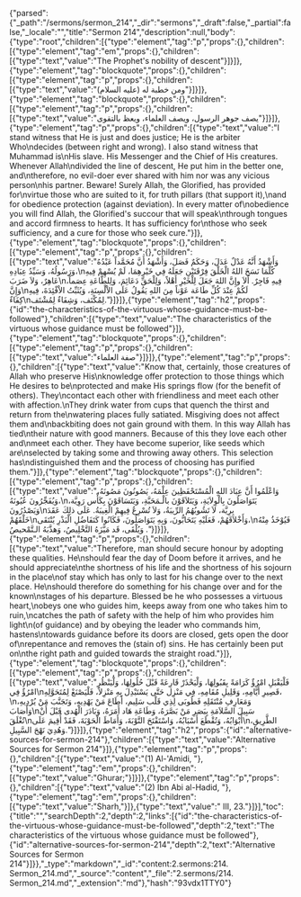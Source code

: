 {"parsed":{"_path":"/sermons/sermon_214","_dir":"sermons","_draft":false,"_partial":false,"_locale":"","title":"Sermon 214","description":null,"body":{"type":"root","children":[{"type":"element","tag":"p","props":{},"children":[{"type":"element","tag":"em","props":{},"children":[{"type":"text","value":"The Prophet's nobility of descent"}]}]},{"type":"element","tag":"blockquote","props":{},"children":[{"type":"element","tag":"p","props":{},"children":[{"type":"text","value":"ومن خطبة له (عليه السلام)"}]}]},{"type":"element","tag":"blockquote","props":{},"children":[{"type":"element","tag":"p","props":{},"children":[{"type":"text","value":"يصف جوهر الرسول، ويصف العلماء، ويعظ بالتقوى"}]}]},{"type":"element","tag":"p","props":{},"children":[{"type":"text","value":"I stand witness that He is just and does justice; He is the arbiter Who\ndecides (between right and wrong). I also stand witness that Muhammad is\nHis slave. His Messenger and the Chief of His creatures. Whenever Allah\ndivided the line of descent, He put him in the better one, and\ntherefore, no evil-doer ever shared with him nor was any vicious person\nhis partner. Beware! Surely Allah, the Glorified, has provided for\nvirtue those who are suited to it, for truth pillars (that support it),\nand for obedience protection (against deviation). In every matter of\nobedience you will find Allah, the Glorified's succour that will speak\nthrough tongues and accord firmness to hearts. It has sufficiency for\nthose who seek sufficiency, and a cure for those who seek cure."}]},{"type":"element","tag":"blockquote","props":{},"children":[{"type":"element","tag":"p","props":{},"children":[{"type":"text","value":"وَأَشْهَدُ أَنَّهُ عَدْلٌ عَدَلَ، وَحَكَمٌ فَصَلَ، وَأَشْهَدُ أَنَّ مُحَمَّداً عَبْدُهُ وَرَسُولُهُ، وَسَيِّدُ عِبَادِهِ،\nكُلَّمَا نَسَخَ اللهُ الْخَلْقَ فِرْقَتَيْنِ جَعَلَهُ فِي خَيْرِهِمَا، لَمْ يُسْهِمْ فِيهِ عَاهِرٌ، وَلاَ ضَرَبَ\nفِيهِ فَاجِرٌ. أَلاَ وإِنَّ اللهَ جَعَلَ لِلْخَيْرِ أَهْلاً، وَلِلْحَقِّ دَعَائِمَ، وَلِلطَّاعَةِ عِصَماً، وَإِنَّ\nلَكُمْ عِنْدَ كُلِّ طَاعَة عَوْناً مِنَ اللهِ يَقُولُ عَلَى الاْلْسِنَةِ، وَيُثَبِّتُ الاْفْئِدَةَ، فِيهِ كِفَاءٌ\nلِمُكْتَف، وَشِفَاءٌ لِمُشْتَف."}]}]},{"type":"element","tag":"h2","props":{"id":"the-characteristics-of-the-virtuous-whose-guidance-must-be-followed"},"children":[{"type":"text","value":"The characteristics of the virtuous whose guidance must be followed"}]},{"type":"element","tag":"blockquote","props":{},"children":[{"type":"element","tag":"p","props":{},"children":[{"type":"text","value":"صفة العلماء"}]}]},{"type":"element","tag":"p","props":{},"children":[{"type":"text","value":"Know that, certainly, those creatures of Allah who preserve His\nknowledge offer protection to those things which He desires to be\nprotected and make His springs flow (for the benefit of others). They\ncontact each other with friendliness and meet each other with affection.\nThey drink water from cups that quench the thirst and return from the\nwatering places fully satiated. Misgiving does not affect them and\nbackbiting does not gain ground with them. In this way Allah has tied\ntheir nature with good manners. Because of this they love each other and\nmeet each other. They have become superior, like seeds which are\nselected by taking some and throwing away others. This selection has\ndistinguished them and the process of choosing has purified them."}]},{"type":"element","tag":"blockquote","props":{},"children":[{"type":"element","tag":"p","props":{},"children":[{"type":"text","value":"وَاعْلَمُوا أَنَّ عِبَادَ اللهِ الْمُسْتَحْفَظِينَ عِلْمَهُ، يَصُونُونَ مَصُونَهُ، وَيُفَجِّرُونَ عُيُونَهُ،\nيَتَوَاصَلُونَ بِالْوِلاَيَةِ، وَيَتَلاَقَوْنَ بالْـمَحَبَّةِ، وَيَتَسَاقَوْنَ بِكَأْس رَوِيَّة، وَيَصْدُرُونَ\nبِرِيَّة، لاَ تَشُوبُهُمُ الرِّيبَةُ، وَلاَ تُسْرِعُ فِيهِمْ الْغِيبَةُ. عَلَى ذلِكَ عَقَدَ خَلْقَهُمْ\nوَأَخْلاَقَهُمْ، فَعَلَيْهِ يَتَحَابُّونَ، وَبِهِ يَتَوَاصَلُونَ، فَكَانُوا كَتَفَاضُلِ الْبَذْرِ يُنْتَقَى،\nفَيُوْخَذُ مِنْهُ وَيُلْقَى، قَد مَيَّزَهُ التَّخْلِيصُ، وَهذَّبَهُ الـتَّمْحيصُ ."}]}]},{"type":"element","tag":"p","props":{},"children":[{"type":"text","value":"Therefore, man should secure honour by adopting these qualities. He\nshould fear the day of Doom before it arrives, and he should appreciate\nthe shortness of his life and the shortness of his sojourn in the place\nof stay which has only to last for his change over to the next place. He\nshould therefore do something for his change over and for the known\nstages of his departure. Blessed be he who possesses a virtuous heart,\nobeys one who guides him, keeps away from one who takes him to ruin,\ncatches the path of safety with the help of him who provides him light\n(of guidance) and by obeying the leader who commands him, hastens\ntowards guidance before its doors are closed, gets open the door of\nrepentance and removes the (stain of) sins. He has certainly been put on\nthe right path and guided towards the straight road."}]},{"type":"element","tag":"blockquote","props":{},"children":[{"type":"element","tag":"p","props":{},"children":[{"type":"text","value":"فَلْيَقْبَلِ امْرُؤٌ كَرَامَةً بِقَبُولِهَا، وَلْيَحْذَرْ قَارِعَةً قَبْلَ حُلُولِهَا، وَلْيَنْظُرِ امْرُؤٌ فِي\nقَصِيرِ أَيَّامِهِ، وَقَلِيلِ مُقَامِهِ، فِي مَنْزِل حَتَّى يَسْتَبْدِلَ بِهِ مَنْزِلاً، فَلْيَصْنَعْ لِمُتَحَوَّلِهِ،\nوَمَعَارِفِ مُنْتَقَلِهِ فَطُوبَى لِذِي قَلْب سَلِيم، أَطَاعَ مَنْ يَهْدِيهِ، وَتَجَنَّبَ مَنْ يُرْدِيهِ، وَأَصَابَ\nسَبِيلَ السَّلاَمَةِ بِبَصَرِ مَنْ بَصَّرَهُ، وَطَاعَةِ هَاد أَمَرَهُ، وَبَادَرَ الْهُدى قَبْلَ أَنْ تُغْلَقَ\nأَبْوَابُهُ، وَتُقْطَعَ أَسْبَابُهُ، وَاسْتَفْتَحَ التَّوْبَةَ، وَأَمَاطَ الْحَوْبَةَ، فَقَدْ أُقِيمَ عَلَى\nالطَّرِيقِ، وَهُدِيَ نَهْجَ السَّبِيلِ."}]}]},{"type":"element","tag":"h2","props":{"id":"alternative-sources-for-sermon-214"},"children":[{"type":"text","value":"Alternative Sources for Sermon 214"}]},{"type":"element","tag":"p","props":{},"children":[{"type":"text","value":"(1) Al-'Amidi, "},{"type":"element","tag":"em","props":{},"children":[{"type":"text","value":"Ghurar;"}]}]},{"type":"element","tag":"p","props":{},"children":[{"type":"text","value":"(2) Ibn Abi al-Hadid, "},{"type":"element","tag":"em","props":{},"children":[{"type":"text","value":"Sharh,"}]},{"type":"text","value":" III, 23."}]}],"toc":{"title":"","searchDepth":2,"depth":2,"links":[{"id":"the-characteristics-of-the-virtuous-whose-guidance-must-be-followed","depth":2,"text":"The characteristics of the virtuous whose guidance must be followed"},{"id":"alternative-sources-for-sermon-214","depth":2,"text":"Alternative Sources for Sermon 214"}]}},"_type":"markdown","_id":"content:2.sermons:214. Sermon_214.md","_source":"content","_file":"2.sermons/214. Sermon_214.md","_extension":"md"},"hash":"93vdx1TTY0"}